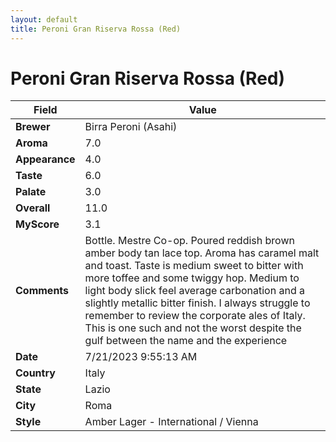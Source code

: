 ```yaml
---
layout: default
title: Peroni Gran Riserva Rossa (Red)
---
```


# Peroni Gran Riserva Rossa (Red)

| Field         | Value                                                                                                   |
|---------------|---------------------------------------------------------------------------------------------------------|
| **Brewer**    | Birra Peroni (Asahi)                                                                                        |
| **Aroma**     | 7.0                                                                                         |
| **Appearance**| 4.0                                                                                    |
| **Taste**     | 6.0                                                                                         |
| **Palate**    | 3.0                                                                                        |
| **Overall**   | 11.0                                                                                       |
| **MyScore**   | 3.1                                                                                       |
| **Comments**  | Bottle. Mestre Co-op. Poured reddish brown amber body tan lace top. Aroma has caramel malt and toast. Taste is medium sweet to bitter with more toffee and some twiggy hop. Medium to light body slick feel average carbonation and a slightly metallic bitter finish. I always struggle to remember to review the corporate ales of Italy. This is one such and not the worst despite the gulf between the name and the experience                                                                                       |
| **Date**      | 7/21/2023 9:55:13 AM                                                                                          |
| **Country**   | Italy                                                                                       |
| **State**     | Lazio                                                                                         |
| **City**      | Roma                                                                                          |
| **Style**     | Amber Lager - International / Vienna                                                                                         |
